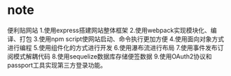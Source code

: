 # note
便利贴网站
1.使用express搭建网站整体框架
2.使用webpack实现模块化、编译、打包
3.使用npm script使网站启动、命令执行更加方便
4.使用面向对象方式进行编程
5.使用组件化的方式进行开发
6.使用瀑布流进行布局
7.使用事件发布订阅模式解耦代码
8.使用sequelize数据库存储便签数据
9.使用OAuth2协议和passport工具实现第三方登录功能。
